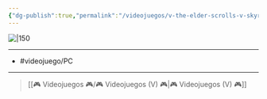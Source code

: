 ```yaml
---
{"dg-publish":true,"permalink":"/videojuegos/v-the-elder-scrolls-v-skyrim/"}
---
```



![|150](https://images.igdb.com/igdb/image/upload/t_cover_big/co1tnw.jpg)

---

- #videojuego/PC

---

> [[🎮 Videojuegos 🎮/🎮 Videojuegos (V) 🎮\|🎮 Videojuegos (V) 🎮]]